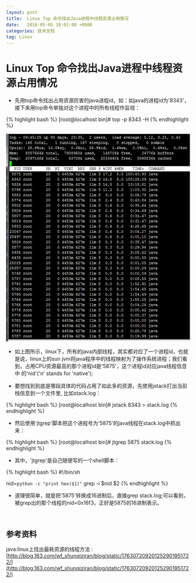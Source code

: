 ```yaml
---
layout: post
title:  Linux Top 命令找出Java进程中线程资源占用情况
date:   2016-05-05 10:01:00 +0800
categories: 技术文档
tag: Linux
---
```


Linux Top 命令找出Java进程中线程资源占用情况
==============================

* 先用top命令找出占用资源厉害的java进程id，如：如java的进程id为'8343'，接下来用top命令单独对这个进程中的所有线程作监视：

{% highlight bash %}
[root@localhost bin]# top -p 8343 -H
{% endhighlight %}

![找出Java进程内部线程的资源占用情况](/images/blog/linux/05-top-find-most-used-resources/01-top_to_find_java_processes.png)

* 如上图所示，linux下，所有的java内部线程，其实都对应了一个进程id，也就是说，linux上的sun jvm将java程序中的线程映射为了操作系统进程；我们看到，占用CPU资源最高的那个进程id是'5875'，这个进程id对应java线程信息中 的'nid'('n' stands for 'native');

* 要想找到到底是哪段具体的代码占用了如此多的资源，先使用jstack打出当前栈信息到一个文件里, 比如stack.log：

{% highlight bash %}
[root@localhost bin]# jstack 8343 > stack.log
{% endhighlight %}

* 然后使用'jtgrep'脚本把这个进程号为'5875'的java线程在stack.log中抓出来：

{% highlight bash %}
[root@localhost bin]# jtgrep 5875 stack.log
{% endhighlight %}

* 其中，'jtgrep'是自己随便写的一个shell脚本：

{% highlight bash %}
#!/bin/sh
 
nid=`python -c "print hex($1)"`
grep -i $nid $2
{% endhighlight %}

* 道理很简单，就是把'5875'转换成16进制后，直接grep stack.log;可以看到，被grep出的那个线程的nid=0x16f3，正好是5875的16进制表示。

<br />
 
参考资料
--------------------------------------------------------

java:linux上找出最耗资源的线程方法 : [http://blog.163.com/wf_shunqiziran/blog/static/176307209201252901951722/](http://blog.163.com/wf_shunqiziran/blog/static/176307209201252901951722/)

<br />
<br />